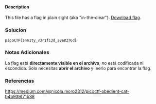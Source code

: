#### Description

This file has a flag in plain sight (aka "in-the-clear"). [Download flag](https://mercury.picoctf.net/static/fb851c1858cc762bd4eed569013d7f00/flag).
### Solucion
```
picoCTF{s4n1ty_v3r1f13d_28e8376d}
```
### Notas Adicionales
La flag está **directamente visible en el archivo**, no está codificada ni escondida.
Solo necesitas **abrir el archivo** y leerlo para encontrar la flag.
### Referencias
https://medium.com/@nicola.moro2312/picoctf-obedient-cat-b4b939f71b38